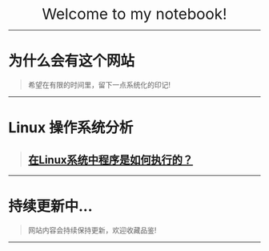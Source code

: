 
<p align="center">
   <a href="" target="_blank" >   </a>
</p>


<p align="center">
    <a style="font-size:30px;"> Welcome to my notebook!</a>
 
</p>

---
# **为什么会有这个网站**
> 希望在有限的时间里，留下一点系统化的印记!


---
# **Linux 操作系统分析**
> ## [在Linux系统中程序是如何执行的？](./content/linux/programs-execute-on-linux.md)


---
# **持续更新中...**

> 网站内容会持续保持更新，欢迎收藏品鉴!
---